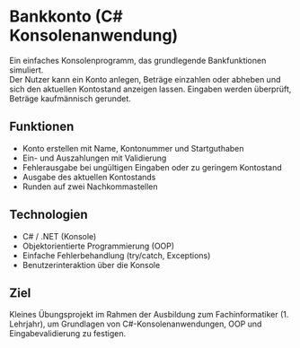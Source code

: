 # Bankkonto (C# Konsolenanwendung)

Ein einfaches Konsolenprogramm, das grundlegende Bankfunktionen simuliert.  
Der Nutzer kann ein Konto anlegen, Beträge einzahlen oder abheben und sich den aktuellen Kontostand anzeigen lassen. Eingaben werden überprüft, Beträge kaufmännisch gerundet.

## Funktionen

- Konto erstellen mit Name, Kontonummer und Startguthaben
- Ein- und Auszahlungen mit Validierung
- Fehlerausgabe bei ungültigen Eingaben oder zu geringem Kontostand
- Ausgabe des aktuellen Kontostands
- Runden auf zwei Nachkommastellen

## Technologien

- C# / .NET (Konsole)
- Objektorientierte Programmierung (OOP)
- Einfache Fehlerbehandlung (try/catch, Exceptions)
- Benutzerinteraktion über die Konsole

## Ziel

Kleines Übungsprojekt im Rahmen der Ausbildung zum Fachinformatiker (1. Lehrjahr), um Grundlagen von C#-Konsolenanwendungen, OOP und Eingabevalidierung zu festigen.



